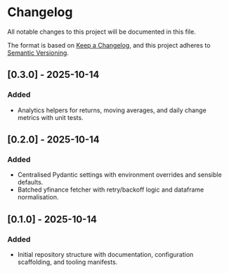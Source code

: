 # Changelog

All notable changes to this project will be documented in this file.

The format is based on [Keep a Changelog](https://keepachangelog.com/en/1.0.0/), and this project adheres to [Semantic Versioning](https://semver.org/spec/v2.0.0.html).

## [0.3.0] - 2025-10-14
### Added
- Analytics helpers for returns, moving averages, and daily change metrics with unit tests.

## [0.2.0] - 2025-10-14
### Added
- Centralised Pydantic settings with environment overrides and sensible defaults.
- Batched yfinance fetcher with retry/backoff logic and dataframe normalisation.

## [0.1.0] - 2025-10-14
### Added
- Initial repository structure with documentation, configuration scaffolding, and tooling manifests.
